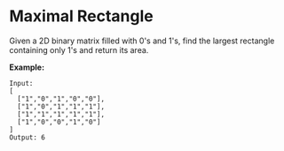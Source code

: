 # Maximal Rectangle

Given a 2D binary matrix filled with 0's and 1's, find the largest rectangle containing only 1's and return its area.

__Example:__

```pseudo
Input:
[
  ["1","0","1","0","0"],
  ["1","0","1","1","1"],
  ["1","1","1","1","1"],
  ["1","0","0","1","0"]
]
Output: 6
```